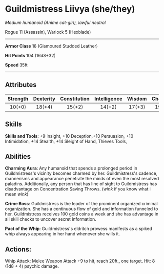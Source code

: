 # Guildmistress Liivya (she/they)
_Medium humanoid (_Anime cat-girl_), lawful neutral_

Rogue 11 (Assassin), Warlock 5 (Hexblade)

---

**Armor Class** 18 (Glamoured Studded Leather)

**Hit Points** 104 (16d8+32)

**Speed** 35ft

---

## Attributes
| Strength | Dexterity | Constitution | Intelligence | Wisdom | Charisma |
| :------: | :-------: | :----------: | :----------: | :----: | :------: |
|  10(+0)  |  18(+4)   |    15(+2)    |    14(+2)    | 17(+3) |  19(+4)  |

## Skills
**Skills and Tools**: +9 Insight, +10 Deception,+10 Persuasion, +10 Intimidation, +14 Stealth, +14 Sleight of Hand, Thieves Tools, 
## Abilities
**Charming Aura**: Any humanoid that spends a prolonged period in Guildmistress's vicinity becomes charmed by her. Guildmistress's cadence, mannerisms and appearance penetrate the minds of even the most resolved paladins. Additionally, any person that has line of sight to Guildmistress has disadvantage on Concentration Saving Throws. (*wink* if you know what i mean *wink*)

**Crime Boss**: Guildmistress is the leader of the prominent organized criminal organization. She has a continuous flow of gold and information funneled to her. Guildmistress receives 100 gold coins a week and she has advantage in all skill checks to uncover secret information.

**Pact of the Whip**: Guildmistress's eldritch prowess manifests as a spiked whip always appearing in her hand whenever she wills it.

## Actions:
Whip Attack: Melee Weapon Attack +9 to hit, reach 20ft., one target. Hit: 8 (1d8 + 4) psychic damage.

